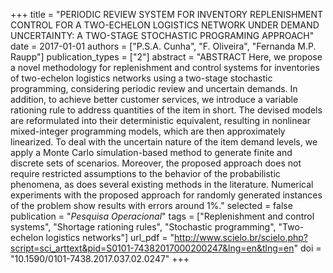 +++
title = "PERIODIC REVIEW SYSTEM FOR INVENTORY REPLENISHMENT CONTROL FOR A TWO-ECHELON LOGISTICS NETWORK UNDER DEMAND UNCERTAINTY: A TWO-STAGE STOCHASTIC PROGRAMING APPROACH"
date = 2017-01-01
authors = ["P.S.A. Cunha", "F. Oliveira", "Fernanda M.P. Raupp"]
publication_types = ["2"]
abstract = "ABSTRACT Here, we propose a novel methodology for replenishment and control systems for inventories of two-echelon logistics networks using a two-stage stochastic programming, considering periodic review and uncertain demands. In addition, to achieve better customer services, we introduce a variable rationing rule to address quantities of the item in short. The devised models are reformulated into their deterministic equivalent, resulting in nonlinear mixed-integer programming models, which are then approximately linearized. To deal with the uncertain nature of the item demand levels, we apply a Monte Carlo simulation-based method to generate finite and discrete sets of scenarios. Moreover, the proposed approach does not require restricted assumptions to the behavior of the probabilistic phenomena, as does several existing methods in the literature. Numerical experiments with the proposed approach for randomly generated instances of the problem show results with errors around 1%."
selected = false
publication = "*Pesquisa Operacional*"
tags = ["Replenishment and control systems", "Shortage rationing rules", "Stochastic programming", "Two-echelon logistics networks"]
url_pdf = "http://www.scielo.br/scielo.php?script=sci_arttext&pid=S0101-74382017000200247&lng=en&tlng=en"
doi = "10.1590/0101-7438.2017.037.02.0247"
+++

